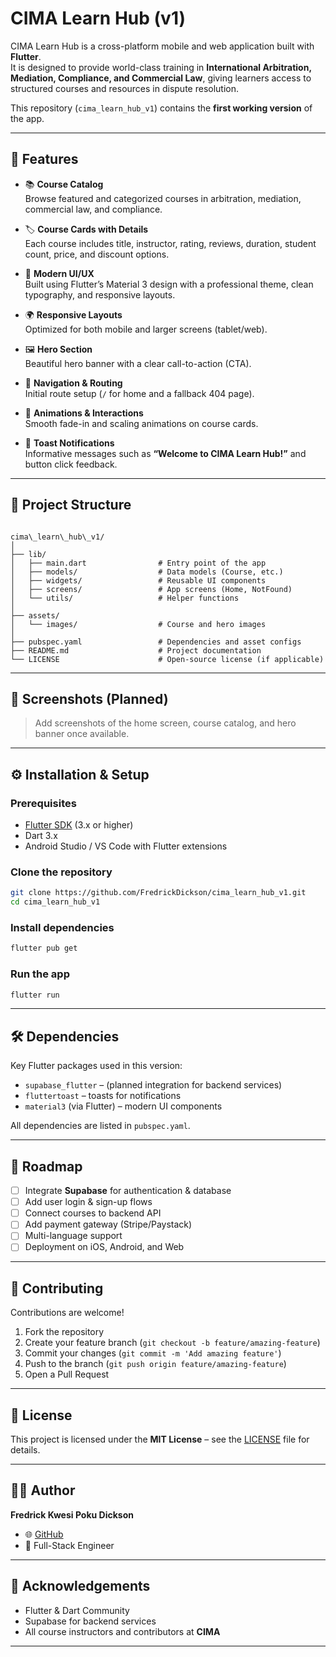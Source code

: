 
# CIMA Learn Hub (v1)

CIMA Learn Hub is a cross-platform mobile and web application built with **Flutter**.  
It is designed to provide world-class training in **International Arbitration, Mediation, Compliance, and Commercial Law**, giving learners access to structured courses and resources in dispute resolution.

This repository (`cima_learn_hub_v1`) contains the **first working version** of the app.

---

## 🚀 Features

- 📚 **Course Catalog**  
  Browse featured and categorized courses in arbitration, mediation, commercial law, and compliance.  

- 🏷 **Course Cards with Details**  
  Each course includes title, instructor, rating, reviews, duration, student count, price, and discount options.  

- 🎨 **Modern UI/UX**  
  Built using Flutter’s Material 3 design with a professional theme, clean typography, and responsive layouts.  

- 🌍 **Responsive Layouts**  
  Optimized for both mobile and larger screens (tablet/web).  

- 🖼 **Hero Section**  
  Beautiful hero banner with a clear call-to-action (CTA).  

- 🧭 **Navigation & Routing**  
  Initial route setup (`/` for home and a fallback 404 page).  

- 🎉 **Animations & Interactions**  
  Smooth fade-in and scaling animations on course cards.  

- 🍞 **Toast Notifications**  
  Informative messages such as **“Welcome to CIMA Learn Hub!”** and button click feedback.  

---

## 📂 Project Structure

```

cima\_learn\_hub\_v1/
│
├── lib/
│   ├── main.dart                # Entry point of the app
│   ├── models/                  # Data models (Course, etc.)
│   ├── widgets/                 # Reusable UI components
│   ├── screens/                 # App screens (Home, NotFound)
│   └── utils/                   # Helper functions
│
├── assets/
│   └── images/                  # Course and hero images
│
├── pubspec.yaml                 # Dependencies and asset configs
├── README.md                    # Project documentation
└── LICENSE                      # Open-source license (if applicable)

````

---

## 📸 Screenshots (Planned)

> Add screenshots of the home screen, course catalog, and hero banner once available.  

---

## ⚙️ Installation & Setup

### Prerequisites
- [Flutter SDK](https://flutter.dev/docs/get-started/install) (3.x or higher)  
- Dart 3.x  
- Android Studio / VS Code with Flutter extensions  

### Clone the repository
```bash
git clone https://github.com/FredrickDickson/cima_learn_hub_v1.git
cd cima_learn_hub_v1
````

### Install dependencies

```bash
flutter pub get
```

### Run the app

```bash
flutter run
```

---

## 🛠 Dependencies

Key Flutter packages used in this version:

* `supabase_flutter` – (planned integration for backend services)
* `fluttertoast` – toasts for notifications
* `material3` (via Flutter) – modern UI components

All dependencies are listed in `pubspec.yaml`.

---

## 📌 Roadmap

* [ ] Integrate **Supabase** for authentication & database
* [ ] Add user login & sign-up flows
* [ ] Connect courses to backend API
* [ ] Add payment gateway (Stripe/Paystack)
* [ ] Multi-language support
* [ ] Deployment on iOS, Android, and Web

---

## 🤝 Contributing

Contributions are welcome!

1. Fork the repository
2. Create your feature branch (`git checkout -b feature/amazing-feature`)
3. Commit your changes (`git commit -m 'Add amazing feature'`)
4. Push to the branch (`git push origin feature/amazing-feature`)
5. Open a Pull Request

---

## 📜 License

This project is licensed under the **MIT License** – see the [LICENSE](LICENSE) file for details.

---

## 👨‍💻 Author

**Fredrick Kwesi Poku Dickson**

* 🌐 [GitHub](https://github.com/FredrickDickson)
* 💼 Full-Stack Engineer

---

## 🙏 Acknowledgements

* Flutter & Dart Community
* Supabase for backend services
* All course instructors and contributors at **CIMA**

---


